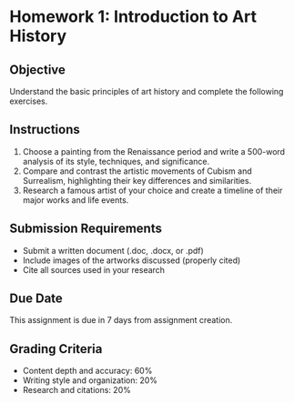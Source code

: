 # Homework 1: Introduction to Art History

## Objective

Understand the basic principles of art history and complete the following exercises.

## Instructions

1. Choose a painting from the Renaissance period and write a 500-word analysis of its style, techniques, and significance.
2. Compare and contrast the artistic movements of Cubism and Surrealism, highlighting their key differences and similarities.
3. Research a famous artist of your choice and create a timeline of their major works and life events.

## Submission Requirements

- Submit a written document (.doc, .docx, or .pdf)
- Include images of the artworks discussed (properly cited)
- Cite all sources used in your research

## Due Date

This assignment is due in 7 days from assignment creation.

## Grading Criteria
- Content depth and accuracy: 60%
- Writing style and organization: 20%
- Research and citations: 20%